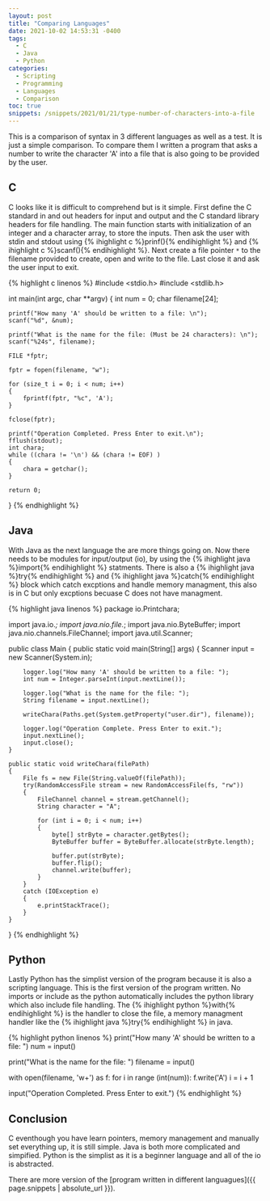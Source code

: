 ```yaml
---
layout: post
title: "Comparing Languages"
date: 2021-10-02 14:53:31 -0400
tags:
  - C
  - Java
  - Python
categories:
  - Scripting
  - Programming
  - Languages
  - Comparison
toc: true
snippets: /snippets/2021/01/21/type-number-of-characters-into-a-file
---
```


This is a comparison of syntax in 3 different languages as well as a test. It
is just a simple comparison. To compare them I written a program that asks a
number to write the character 'A' into a file that is also going to be provided
by the user.

## C

C looks like it is difficult to comprehend but is it simple. First define the C
standard in and out headers for input and output and the C standard library
headers for file handling. The main function starts with initialization of an
integer and a character array, to store the inputs. Then ask the user with
stdin and stdout using {% ihighlight c %}prinf(){% endihighlight %} and
{% ihighlight c %}scanf(){% endihighlight %}. Next create a file pointer `*` to
the filename provided to create, open and write to the file. Last close it and
ask the user input to exit.

{% highlight c linenos %}
#include <stdio.h>
#include <stdlib.h>

int main(int argc, char **argv)
{
    int num = 0;
    char filename[24];

    printf("How many 'A' should be written to a file: \n");
    scanf("%d", &num);

    printf("What is the name for the file: (Must be 24 characters): \n");
    scanf("%24s", filename);

    FILE *fptr;

    fptr = fopen(filename, "w");

    for (size_t i = 0; i < num; i++)
    {
        fprintf(fptr, "%c", 'A');
    }

    fclose(fptr);

    printf("Operation Completed. Press Enter to exit.\n");
    fflush(stdout);
    int chara;
    while ((chara != '\n') && (chara != EOF) )
    {
        chara = getchar();
    }

    return 0;
}
{% endhighlight %}

## Java

With Java as the next language the are more things going on. Now there needs to
be modules for input/output (io), by using the
{% ihighlight java %}import{% endihighlight %} statments. There is also a
{% ihighlight java %}try{% endihighlight %} and
{% ihighlight java %}catch{% endihighlight %} block which catch excptions and
handle memory managment, this also is in C but only excptions becuase C does
not have managment.

{% highlight java linenos %}
package io.Printchara;

import java.io.*;
import java.nio.file.*;
import java.nio.ByteBuffer;
import java.nio.channels.FileChannel;
import java.util.Scanner;

public class Main
{
    public static void main(String[] args)
    {
        Scanner input = new Scanner(System.in);

        logger.log("How many 'A' should be written to a file: ");
        int num = Integer.parseInt(input.nextLine());

        logger.log("What is the name for the file: ");
        String filename = input.nextLine();

        writeChara(Paths.get(System.getProperty("user.dir"), filename));

        logger.log("Operation Complete. Press Enter to exit.");
        input.nextLine();
        input.close();
    }

    public static void writeChara(filePath)
    {
        File fs = new File(String.valueOf(filePath));
        try(RandomAccessFile stream = new RandomAccessFile(fs, "rw"))
        {
            FileChannel channel = stream.getChannel();
            String character = "A";

            for (int i = 0; i < num; i++)
            {
                byte[] strByte = character.getBytes();
                ByteBuffer buffer = ByteBuffer.allocate(strByte.length);

                buffer.put(strByte);
                buffer.flip();
                channel.write(buffer);
            }
        }
        catch (IOException e)
        {
            e.printStackTrace();
        }
    }        
}
{% endhighlight %}

## Python

Lastly Python has the simplist version of the program because it is also a
scripting language. This is the first version of the program
written. No imports or include as the python automatically includes the
python library which also include file handling. The
{% ihighlight python %}with{% endihighlight %} is the handler to close the
file, a memory managment handler like the
{% ihighlight java %}try{% endihighlight %} in java.

{% highlight python linenos %}
print("How many 'A' should be written to a file: ")
num = input()

print("What is the name for the file: ")
filename = input()

with open(filename, 'w+') as f:
    for i in range (int(num)):
        f.write('A')
        i = i + 1

input("Operation Completed. Press Enter to exit.")
{% endhighlight %}

## Conclusion

C eventhough you have learn pointers, memory management and manually set
everything up, it is still simple. Java is both more complicated and simpified.
Python is the simplist as it is a beginner language and all of the io is
abstracted.

There are more version of the
[program written in different languagues]({{ page.snippets | absolute_url }}).
